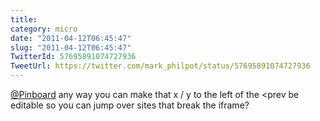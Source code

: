 ```yaml
---
title: 
category: micro
date: "2011-04-12T06:45:47"
slug: "2011-04-12T06:45:47"
TwitterId: 57695891074727936
TweetUrl: https://twitter.com/mark_philpot/status/57695891074727936
---
```


[@Pinboard](https://twitter.com/Pinboard) any way you can make that x / y to the
left of the &lt;prev be editable so you can jump over sites that break the
iframe?
